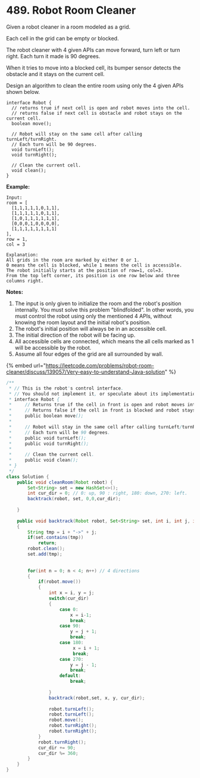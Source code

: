 # 489. Robot Room Cleaner



Given a robot cleaner in a room modeled as a grid.

Each cell in the grid can be empty or blocked.

The robot cleaner with 4 given APIs can move forward, turn left or turn right. Each turn it made is 90 degrees.

When it tries to move into a blocked cell, its bumper sensor detects the obstacle and it stays on the current cell.

Design an algorithm to clean the entire room using only the 4 given APIs shown below.

```text
interface Robot {
  // returns true if next cell is open and robot moves into the cell.
  // returns false if next cell is obstacle and robot stays on the current cell.
  boolean move();

  // Robot will stay on the same cell after calling turnLeft/turnRight.
  // Each turn will be 90 degrees.
  void turnLeft();
  void turnRight();

  // Clean the current cell.
  void clean();
}
```

**Example:**

```text
Input:
room = [
  [1,1,1,1,1,0,1,1],
  [1,1,1,1,1,0,1,1],
  [1,0,1,1,1,1,1,1],
  [0,0,0,1,0,0,0,0],
  [1,1,1,1,1,1,1,1]
],
row = 1,
col = 3

Explanation:
All grids in the room are marked by either 0 or 1.
0 means the cell is blocked, while 1 means the cell is accessible.
The robot initially starts at the position of row=1, col=3.
From the top left corner, its position is one row below and three columns right.
```

**Notes:**

1. The input is only given to initialize the room and the robot's position internally. You must solve this problem "blindfolded". In other words, you must control the robot using only the mentioned 4 APIs, without knowing the room layout and the initial robot's position.
2. The robot's initial position will always be in an accessible cell.
3. The initial direction of the robot will be facing up.
4. All accessible cells are connected, which means the all cells marked as 1 will be accessible by the robot.
5. Assume all four edges of the grid are all surrounded by wall.

{% embed url="https://leetcode.com/problems/robot-room-cleaner/discuss/139057/Very-easy-to-understand-Java-solution" %}

```java
/**
 * // This is the robot's control interface.
 * // You should not implement it, or speculate about its implementation
 * interface Robot {
 *     // Returns true if the cell in front is open and robot moves into the cell.
 *     // Returns false if the cell in front is blocked and robot stays in the current cell.
 *     public boolean move();
 *
 *     // Robot will stay in the same cell after calling turnLeft/turnRight.
 *     // Each turn will be 90 degrees.
 *     public void turnLeft();
 *     public void turnRight();
 *
 *     // Clean the current cell.
 *     public void clean();
 * }
 */
class Solution {
    public void cleanRoom(Robot robot) {
        Set<String> set = new HashSet<>();
        int cur_dir = 0; // 0: up, 90 : right, 180: down, 270: left.
        backtrack(robot, set, 0,0,cur_dir);
        
    }
    
    public void backtrack(Robot robot, Set<String> set, int i, int j, int cur_dir)
    {
        String tmp = i + "->" + j;
        if(set.contains(tmp))
            return;
        robot.clean();
        set.add(tmp);
        
        
        for(int n = 0; n < 4; n++) // 4 directions
        {
            if(robot.move())
            {
                int x = i, y = j;
                switch(cur_dir)
                {
                    case 0:
                        x = i-1;
                        break;
                    case 90:
                        y = j + 1;
                        break;
                    case 180:
                         x = i + 1;
                         break;
                    case 270:
                        y = j - 1;
                        break;
                    default:
                        break;
                        
                }
                backtrack(robot,set, x, y, cur_dir);
                
                robot.turnLeft();
                robot.turnLeft();
                robot.move();
                robot.turnRight();
                robot.turnRight();
            }
            robot.turnRight();
            cur_dir += 90;
            cur_dir %= 360;
        }
    }
}
```

